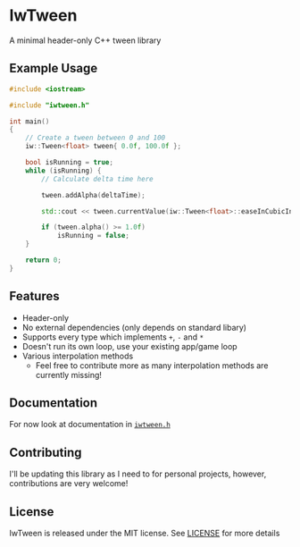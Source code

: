 # IwTween

A minimal header-only C++ tween library

## Example Usage

```cpp
#include <iostream>

#include "iwtween.h"

int main()
{
    // Create a tween between 0 and 100
    iw::Tween<float> tween{ 0.0f, 100.0f };

    bool isRunning = true;
    while (isRunning) {
        // Calculate delta time here

        tween.addAlpha(deltaTime);

        std::cout << tween.currentValue(iw::Tween<float>::easeInCubicInterp) << std::endl;

        if (tween.alpha() >= 1.0f)
            isRunning = false;
    }

    return 0;
}
```

## Features

- Header-only
- No external dependencies (only depends on standard libary)
- Supports every type which implements `+`, `-` and `*`
- Doesn't run its own loop, use your existing app/game loop
- Various interpolation methods
  - Feel free to contribute more as many interpolation methods are currently missing!

## Documentation

For now look at documentation in [`iwtween.h`](./iwtween.h)

## Contributing

I'll be updating this library as I need to for personal projects, however, contributions are very welcome!

## License

IwTween is released under the MIT license. See [LICENSE](./LICENSE) for more details
